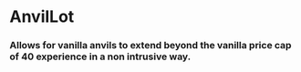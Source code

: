 # AnvilLot
### Allows for vanilla anvils to extend beyond the vanilla price cap of 40 experience in a non intrusive way. 
